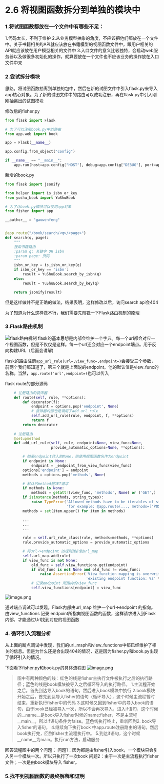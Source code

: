# 2.6 将视图函数拆分到单独的模块中

### 1.将试图函数都放在一个文件中有哪些不足：
1.代码太长，不利于维护
2.从业务模型抽象的角度，不应该把他们都放在一个文件中。关于书籍相关的API就应该放在书籍模型的视图函数文件中，跟用户相关的API就应该放在用户模型相关的文件中
3.入口文件的意义比较独特，会启动web服务器以及做很多初始化的操作，就算要放在一个文件也不应该业务的操作放在入口文件中来

### 2.尝试拆分模块
思路，将试图函数抽离到单独的包中，然后在新的试图文件中引入flask.py来导入app核心对象。为了新的试图文件中的路由可以成功注册，再在flask.py中引入刚刚抽离出的试图模块

修改后的fisher.py
```python
from flask import Flask

# 为了可以注册book.py中的路由
from app.web import book

app = Flask(__name__)

app.config.from_object("config")

if __name__ == "__main__":
    app.run(host=app.config["HOST"], debug=app.config["DEBUG"], port=app.config["PORT"])

```

新增的book.py
```python
from flask import jsonify

from helper import is_isbn_or_key
from yushu_book import YuShuBook

# 为了让book.py模块可以使用app对象
from fisher import app

__author__ = "gaowenfeng"


@app.route("/book/search/<q>/<page>")
def search(q, page):
    """
    搜索书籍路由
    :param q: 关键字 OR isbn
    :param page: 页码
    """
    isbn_or_key = is_isbn_or_key(q)
    if isbn_or_key == 'isbn':
        result = YuShuBook.search_by_isbn(q)
    else:
        result = YuShuBook.search_by_key(q)

    return jsonify(result)
```

但是这样做并不是正确的做法，结果表明，这样修改以后，访问search api会404

为了知道为什么这样做不行，我们需要先刨铣一下Flask路由机制的原理

### 3.Flask路由机制
![flask路由机制](https://upload-images.jianshu.io/upload_images/7220971-2a3df701a7d9f426.png?imageMogr2/auto-orient/strip%7CimageView2/2/w/1240)
flask的基本思想是内部会维护一个字典。每一个url都会对应一个视图函数，但是不仅仅是这样。每一个url还会对应一个endpoint端点。用于反向构建URL（后面会讲解)


flask的路由注册```app_url_rule(url=,view_func=,endpoint=)```会接受三个参数，前两个我们都知道了，第三个就是上面说的endpoint。他的默认值是view_func的名称。当然，```app.route('url',endpoint=)```也可以传入


flask route的部分源码
```python
    # 注册路由的装饰器
    def route(self, rule, **options):
        def decorator(f):
            endpoint = options.pop('endpoint', None)
            # 装饰器内部也是调用了add_url_rule
            self.add_url_rule(rule, endpoint, f, **options)
            return f
        return decorator
    
    # 注册路由
    @setupmethod
    def add_url_rule(self, rule, endpoint=None, view_func=None,
                     provide_automatic_options=None, **options):

        # 如果endpoint传入的None，则使用视图函数名作为endpoint
        if endpoint is None:
            endpoint = _endpoint_from_view_func(view_func)
        options['endpoint'] = endpoint
        methods = options.pop('methods', None)

        # 默认的method是GET请求
        if methods is None:
            methods = getattr(view_func, 'methods', None) or ('GET',)
        if isinstance(methods, string_types):
            raise TypeError('Allowed methods have to be iterables of strings, '
                            'for example: @app.route(..., methods=["POST"])')
        methods = set(item.upper() for item in methods)

        ...
        ...
        ...

        rule = self.url_rule_class(rule, methods=methods, **options)
        rule.provide_automatic_options = provide_automatic_options

        # 将url->endpoint 的规则维护到url_map
        self.url_map.add(rule)
        if view_func is not None:
            old_func = self.view_functions.get(endpoint)
            if old_func is not None and old_func != view_func:
                raise AssertionError('View function mapping is overwriting an '
                                     'existing endpoint function: %s' % endpoint)
            # 记录endpoint 所指向的view_func
            self.view_functions[endpoint] = view_func
```
![image.png](https://upload-images.jianshu.io/upload_images/7220971-dfc98e1cb1b47c32.png?imageMogr2/auto-orient/strip%7CimageView2/2/w/1240)


通过端点调试可以发现，Flask内部由url_map 维护一个url->endpoint 的指向。由view_functions 记录 endpoint所指向视图函数的函数，这样请求进入到Flask内部，才能通过Url找到对应的视图函数

### 4. 循环引入流程分析
从上面的断点调试中发现，我们的url_maph和view_functions中都已经维护了相关的信息。但是为什么还是会出现404的情况，这是因为fisher.py和book.py出现了循环引入的情况。

下面看下fisher.py和book.py的具体流程图
![image.png](https://upload-images.jianshu.io/upload_images/7220971-3e9532c37fe07b0c.png?imageMogr2/auto-orient/strip%7CimageView2/2/w/1240)
> 图中有两种颜色的线：红色的线是fisher主执行文件被执行之后的执行路径；蓝色的线是book模块被导入之后循环导入的执行路径。
1.主流程开始之后，首先到达导入book的语句。然后进入book模块中执行
2.book模块开始之后，首先到达导入fisher的语句（循环导入），这个时候主流程暂时结束，重新执行fisher中的代码
3.这时候又回到fisher中的导入book的语句，由于book已经被导入一次，所以不会再次导入，进入if语句，这个时候的__name__是book导入fisher时候的name:fisher，不是主流程__main__，所以if语句条件为false。蓝色线执行终止，重新回到2. book导入fisher的语句。
4.继续向下执行book 中app.route注册路由的语句。然后book执行完，回到fisher主流程执行中。
5.到达if语句，这个时候__name__为main。执行run方法，启动服务


回答流程图中的两个问题：
问题1：因为都是由fisher引入book，一个模块只会引入另一个模块一次。所以只执行了一次book
问题2：由于一次是主流程执行fisher文件；一次是由book模块导入 fisher。



### 5.找不到视图函数的最终解释和证明



